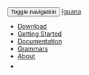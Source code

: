 <!-- Navigation -->
<nav class="navbar navbar-inverse navbar-fixed-top" role="navigation">
    <div class="container">
        <!-- Brand and toggle get grouped for better mobile display -->
        <div class="navbar-header">
            <button type="button" class="navbar-toggle" data-toggle="collapse" data-target="#bs-example-navbar-collapse-1">
                <span class="sr-only">Toggle navigation</span>
                <span class="icon-bar"></span>
                <span class="icon-bar"></span>
                <span class="icon-bar"></span>
            </button>
            <a class="navbar-brand" href="index.html">Iguana</a>
        </div>
        <!-- Collect the nav links, forms, and other content for toggling -->
        <div class="collapse navbar-collapse" id="bs-example-navbar-collapse-1">
            <ul class="nav navbar-nav navbar-right">
                <li>
                    <a href="{{ site.baseurl }}/download.html">Download</a>
                </li>
                <li>
                    <a href="{{ site.baseurl }}/getting_started.html">Getting Started</a>
                </li>
                <li>
                    <a href="{{ site.baseurl }}/documentation.html">Documentation</a>
                </li>
                <li>
                    <a href="{{ site.baseurl }}/grammars.html">Grammars</a>
                </li>                
                <li>
                    <a href="{{ site.baseurl }}/about.html">About</a>
                </li>
                <li>
                    <a href="https://github.com/iguana-parser"><img src="images/github-logo.png" style="width:20px;height:20px;"></a></a>
                </li>                
            </ul>
        </div>
        <!-- /.navbar-collapse -->
    </div>
    <!-- /.container -->
</nav>
